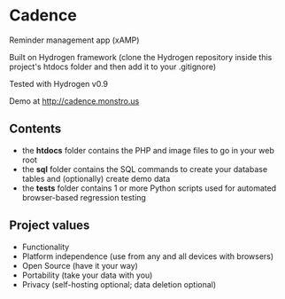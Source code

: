 # Cadence
Reminder management app (xAMP)

Built on Hydrogen framework (clone the Hydrogen repository inside this project's htdocs folder and then add it to your .gitignore)

Tested with Hydrogen v0.9

Demo at http://cadence.monstro.us

## Contents
* the **htdocs** folder contains the PHP and image files to go in your web root
* the **sql** folder contains the SQL commands to create your database tables and (optionally) create demo data
* the **tests** folder contains 1 or more Python scripts used for automated browser-based regression testing

## Project values
* Functionality 
* Platform independence (use from any and all devices with browsers)
* Open Source (have it your way)
* Portability (take your data with you)
* Privacy (self-hosting optional; data deletion optional)

